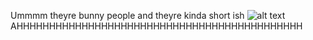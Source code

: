 
Ummmm theyre bunny people and theyre kinda short ish ![alt text](https://i.imgur.com/WNVyMov.jpeg) AHHHHHHHHHHHHHHHHHHHHHHHHHHHHHHHHHHHHHHHHHHHH

